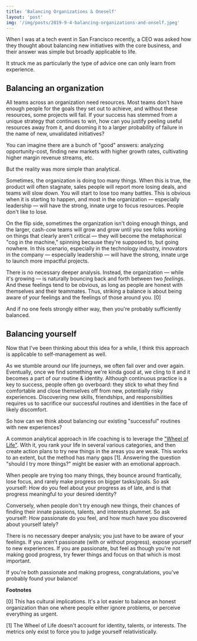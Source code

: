 ```yaml
---
title: 'Balancing Organizations & Oneself'
layout: 'post'
img: '/img/posts/2019-9-4-balancing-organizations-and-onself.jpeg'
---
```


When I was at a tech event in San Francisco recently, a CEO was asked how they thought about balancing new initiatives with the core business, and their answer was simple but broadly applicable to life.

It struck me as particularly the type of advice one can only learn from experience.

## Balancing an organization

All teams across an organization need resources. Most teams don't have enough people for the goals they set out to achieve, and without these resources, some projects will fail. If your success has stemmed from a unique strategy that continues to win, how can you justify peeling useful resources away from it, and dooming it to a larger probability of failure in the name of new, unvalidated initiatives?

You can imagine there are a bunch of "good" answers: analyzing opportunity-cost, finding new markets with higher growth rates, cultivating higher margin revenue streams, etc.

But the reality was more simple than analytical.

Sometimes, the organization is doing too many things. When this is true, the product will often stagnate, sales people will report more losing deals, and teams will slow down. You will start to lose too many battles. This is obvious when it is starting to happen, and most in the organization — especially leadership — will have the strong, innate urge to focus resources. People don't like to lose.

On the flip side, sometimes the organization isn't doing enough things, and the larger, cash-cow teams will grow and grow until you see folks working on things that clearly aren't critical — they will become the metaphorical "cog in the machine," spinning because they're supposed to, but going nowhere. In this scenario, especially in the technology industry, innovators in the company — especially leadership — will have the strong, innate urge to launch more impactful projects.

There is no necessary deeper analysis. Instead, the organization — while it's growing — is naturally bouncing back and forth between two *feelings*. And these feelings tend to be obvious, as long as people are honest with themselves and their teammates. Thus, striking a balance is about being aware of your feelings and the feelings of those around you. [0]

And if no one feels strongly either way, then you're probably sufficiently balanced.

## Balancing yourself

Now that I've been thinking about this idea for a while, I think this approach is applicable to self-management as well.

As we stumble around our life journeys, we often fail over and over again. Eventually, once we find something we're kinda good at, we cling to it and it becomes a part of our routine & identity. Although continuous practice is a key to success, people often go overboard: they stick to what they find comfortable and close themselves off from new, potentially risky experiences. Discovering new skills, friendships, and responsibilities requires us to sacrifice our successful routines and identities in the face of likely discomfort.

So how can we think about balancing our existing "successful" routines with new experiences?

A common analytical approach in life coaching is to leverage the ["Wheel of Life"](https://wheeloflife.noomii.com/). With it, you rank your life in several various categories, and then create action plans to try new things in the areas you are weak. This works to an extent, but the method has many gaps [1]. Answering the question "should I try more things?" might be easier with an emotional approach.

When people are trying too many things, they bounce around frantically, lose focus, and rarely make progress on bigger tasks/goals. So ask yourself: How do you feel about your progress as of late, and is that progress meaningful to your desired identity?

Conversely, when people don't try enough new things, their chances of finding their innate passions, talents, and interests plummet. So ask yourself: How passionate do you feel, and how much have you discovered about yourself lately?

There is no necessary deeper analysis; you just have to be aware of your feelings. If you aren't passionate (with or without progress), expose yourself to new experiences. If you are passionate, but feel as though you're not making good progress, try fewer things and focus on that which is most important.

If you're both passionate and making progress, congratulations, you've probably found your balance!


**Footnotes**

[0] This has cultural implications. It's a lot easier to balance an honest organization than one where people either ignore problems, or perceive everything as urgent.


[1] The Wheel of Life doesn't account for identity, talents, or interests. The metrics only exist to force you to judge yourself relativistically.

